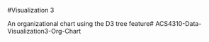 #Visualization 3

An organizational chart using the D3 tree feature# ACS4310-Data-Visualization3-Org-Chart
